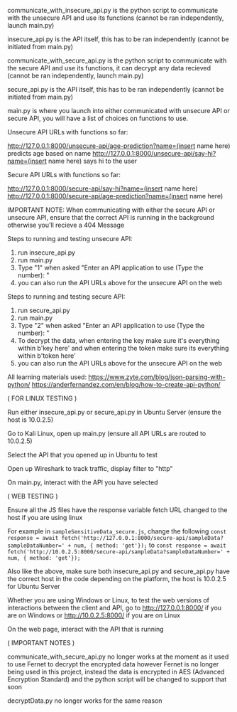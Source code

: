 communicate_with_insecure_api.py is the python script to communicate with the unsecure API and use its functions (cannot be ran independently, launch main.py)

insecure_api.py is the API itself, this has to be ran independently (cannot be initiated from main.py)

communicate_with_secure_api.py is the python script to communicate with the secure API and use its functions, it can decrypt any data recieved (cannot be ran independently, launch main.py)

secure_api.py is the API itself, this has to be ran independently (cannot be initiated from main.py)

main.py is where you launch into either communicated with unsecure API or secure API, you will have a list of choices on functions to use.

Unsecure API URLs with functions so far:

http://127.0.0.1:8000/unsecure-api/age-prediction?name=(insert name here) predicts age based on name
http://127.0.0.1:8000/unsecure-api/say-hi?name=(insert name here) says hi to the user

Secure API URLs with functions so far: 

http://127.0.0.1:8000/secure-api/say-hi?name=(insert name here)
http://127.0.0.1:8000/secure-api/age-prediction?name=(insert name here)

IMPORTANT NOTE: When communicating with either the secure API or unsecure API, ensure that the correct API is running in the background otherwise you'll recieve a 404 Message 

Steps to running and testing unsecure API:

1) run insecure_api.py
2) run main.py
3) Type "1" when asked "Enter an API application to use (Type the number): "
4) you can also run the API URLs above for the unsecure API on the web

Steps to running and testing secure API:

1) run secure_api.py
2) run main.py
3) Type "2" when asked "Enter an API application to use (Type the number): "
4) To decrypt the data, when entering the key make sure it's everything within b'key here' and when entering the token make sure its everything within b'token here'
5) you can also run the API URLs above for the unsecure API on the web

All learning materials used: 
https://www.zyte.com/blog/json-parsing-with-python/
https://anderfernandez.com/en/blog/how-to-create-api-python/

( FOR LINUX TESTING )

Run either insecure_api.py or secure_api.py in Ubuntu Server (ensure the host is 10.0.2.5)

Go to Kali Linux, open up main.py (ensure all API URLs are routed to 10.0.2.5)

Select the API that you opened up in Ubuntu to test

Open up Wireshark to track traffic, display filter to "http"

On main.py, interact with the API you have selected 

( WEB TESTING )

Ensure all the JS files have the response variable fetch URL changed to the host if you are using linux

For example in ```sampleSensitiveData_secure.js```, change the following ```const response = await fetch('http://127.0.0.1:8000/secure-api/sampleData?sampleDataNumber=' + num, { method: 'get'});``` to ```const response = await fetch('http://10.0.2.5:8000/secure-api/sampleData?sampleDataNumber=' + num, { method: 'get'});```

Also like the above, make sure both insecure_api.py and secure_api.py have the correct host in the code depending on the platform, the host is 10.0.2.5 for Ubuntu Server

Whether you are using Windows or Linux, to test the web versions of interactions between the client and API, go to http://127.0.0.1:8000/ if you are on Windows or http://10.0.2.5:8000/ if you are on Linux 

On the web page, interact with the API that is running

( IMPORTANT NOTES )

communicate_with_secure_api.py no longer works at the moment as it used to use Fernet to decrypt the encrypted data however Fernet is no longer being used in this project, instead the data is encrypted in AES (Advanced Encryption Standard) and the python script will be changed to support that soon

decryptData.py no longer works for the same reason
